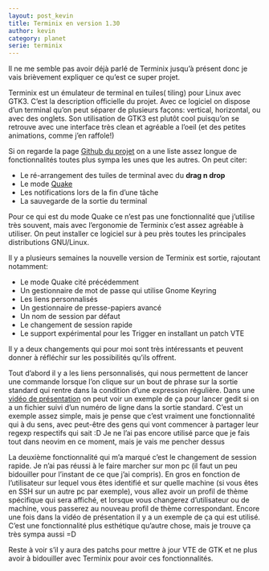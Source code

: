 ```yaml
---
layout: post_kevin
title: Terminix en version 1.30
author: kevin
category: planet
serie: terminix
---
```


Il ne me semble pas avoir déjà parlé de Terminix jusqu’à présent donc je vais brièvement expliquer ce qu’est ce super projet.

Terminix est un émulateur de terminal en tuiles( tiling) pour Linux avec GTK3. C’est la description officielle du projet. Avec ce logiciel on dispose d’un terminal qu’on peut séparer de plusieurs façons: vertical, horizontal, ou avec des onglets. Son utilisation de GTK3 est plutôt cool puisqu’on se retrouve avec une interface très clean et agréable a l’oeil (et des petites animations, comme j’en raffole!)

<!--break-->

Si on regarde la page [Github du projet](https://github.com/gnunn1/terminix) on a une liste assez longue de fonctionnalités toutes plus sympa les unes que les autres. On peut citer:

  *  Le ré-arrangement des tuiles de terminal avec du __drag n drop__
  *  Le mode [Quake](https://github.com/gnunn1/terminix/wiki/Quake-Mode)
  *  Les notifications lors de la fin d’une tâche
  *  La sauvegarde de la sortie du terminal

Pour ce qui est du mode Quake ce n’est pas une fonctionnalité que j’utilise très souvent, mais avec l’ergonomie de Terminix c’est assez agréable à utiliser. On peut installer ce logiciel sur à peu près toutes les principales distributions GNU/Linux.

Il y a plusieurs semaines la nouvelle version de Terminix est sortie, rajoutant notamment:

  *  Le mode Quake cité précédemment
  *  Un gestionnaire de mot de passe qui utilise Gnome Keyring
  *  Les liens personnalisés
  *  Un gestionnaire de presse-papiers avancé
  *  Un nom de session par défaut
  *  Le changement de session rapide
  *  Le support expérimental pour les Trigger en installant un patch VTE

Il y a deux changements qui pour moi sont très intéressants et peuvent donner à réfléchir sur les possibilités qu’ils offrent.

Tout d’abord il y a les liens personnalisés, qui nous permettent de lancer une commande lorsque l’on clique sur un bout de phrase sur la sortie standard qui rentre dans la condition d’une expression régulière. Dans une [vidéo de présentation](https://www.youtube.com/watch?v=8qvZ37ojE0c) on peut voir un exemple de ça pour lancer gedit si on a un fichier suivi d’un numéro de ligne dans la sortie standard. C’est un exemple assez simple, mais je pense que c’est vraiment une fonctionnalité qui à du sens, avec peut-être des gens qui vont commencer à partager leur regexp respectifs qui sait :D Je ne l’ai pas encore utilisé parce que je fais tout dans neovim en ce moment, mais je vais me pencher dessus

La deuxième fonctionnalité qui m’a marqué c’est le changement de session rapide. Je n’ai pas réussi à le faire marcher sur mon pc (il faut un peu bidouiller pour l’instant de ce que j’ai compris). En gros en fonction de l’utilisateur sur lequel vous êtes identifié et sur quelle machine (si vous êtes en SSH sur un autre pc par exemple), vous allez avoir un profil de thème spécifique qui sera affiché, et lorsque vous changerez d’utilisateur ou de machine, vous passerez au nouveau profil de thème correspondant. Encore une fois dans la vidéo de présentation il y a un exemple de ça qui est utilisé. C’est une fonctionnalité plus esthétique qu’autre chose, mais je trouve ça très sympa aussi =D

Reste à voir s’il y aura des patchs pour mettre à jour VTE de GTK et ne plus avoir à bidouiller avec Terminix pour avoir ces fonctionnalités.



